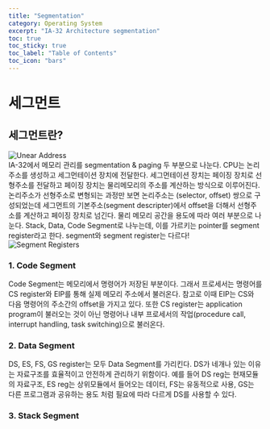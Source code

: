 ```yaml
---
title: "Segmentation"
category: Operating System
excerpt: "IA-32 Architecture segmentation"
toc: true
toc_sticky: true
toc_label: "Table of Contents"
toc_icon: "bars"
---
```

# 세그먼트
## 세그먼트란?
![Unear Address](https://user-images.githubusercontent.com/45323902/152786294-3be98e9f-4c7d-4621-beae-dcd07f6bb89f.png)  
IA-32에서 메모리 관리를 segmentation & paging 두 부분으로 나눈다. CPU는 논리주소를 생성하고 세그먼테이션 장치에 전달한다. 세그먼테이션 장치는 페이징 장치로 선형주소를 전달하고 페이징 장치는 물리메모리의 주소를 계산하는 방식으로 이루어진다. 논리주소가 선형주소로 변형되는 과정만 보면 논리주소는 (selector, offset) 쌍으로 구성되었는데 세그먼트의 기본주소(segment descripter)에서 offset을 더해서 선형주소를 계산하고 페이징 장치로 넘긴다.  물리 메모리 공간을 용도에 따라 여러 부분으로 나눈다. Stack, Data, Code Segment로 나누는데, 이를 가르키는 pointer를 segment register라고 한다. segment와 segment register는 다르다!  
![Segment Registers](https://user-images.githubusercontent.com/45323902/152742924-f9b9136c-ea42-4e4d-b7d6-01d90f33ffff.png)   
### 1. Code Segment
Code Segment는 메모리에서 명령어가 저장된 부분이다. 그래서 프로세서는 명령어를 CS register와 EIP를 통해 실제 메모리 주소에서 불러온다. 참고로 이때 EIP는 CS와 다음 명령어의 주소간의 offset을 가지고 있다. 또한 CS register는 application program이 불러오는 것이 아닌 명령어나 내부 프로세서의 작업(procedure call, interrupt handling, task switching)으로 불러온다.
### 2. Data Segment
DS, ES, FS, GS register는 모두 Data Segment를 가리킨다. DS가 네개나 있는 이유는 자료구조를 효율적이고 안전하게 관리하기 위함이다. 예를 들어 DS reg는 현재모듈의 자료구조, ES reg는 상위모듈에서 들어오는 데이터, FS는 유동적으로 사용, GS는 다른 프로그램과 공유하는 용도 처럼 필요에 따라 다르게 DS를 사용할 수 있다.
### 3. Stack Segment 

